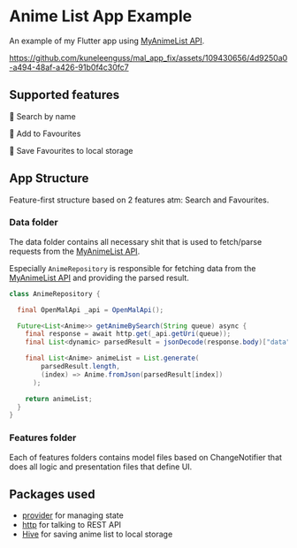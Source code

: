 # Anime List App Example

An example of my Flutter app using [MyAnimeList API](https://docs.api.jikan.moe/).



https://github.com/kuneleenguss/mal_app_fix/assets/109430656/4d9250a0-a494-48af-a426-91b0f4c30fc7

## Supported features
:rice_ball: Search by name

:rice_ball: Add to Favourites

:rice_ball: Save Favourites to local storage

## App Structure
Feature-first structure based on 2 features atm: Search and Favourites.

### Data folder
The data folder contains all necessary shit that is used to fetch/parse requests from the [MyAnimeList API](https://docs.api.jikan.moe/).

Especially `AnimeRepository` is responsible for fetching data from the [MyAnimeList API](https://docs.api.jikan.moe/) and providing the parsed result.
```java
class AnimeRepository {

  final OpenMalApi _api = OpenMalApi();

  Future<List<Anime>> getAnimeBySearch(String queue) async {
    final response = await http.get(_api.getUri(queue));
    final List<dynamic> parsedResult = jsonDecode(response.body)["data"];

    final List<Anime> animeList = List.generate(
        parsedResult.length, 
        (index) => Anime.fromJson(parsedResult[index])
      );

    return animeList;
  }
}
```

### Features folder
Each of features folders contains model files based on ChangeNotifier that does all logic and presentation files that define UI.

## Packages used
- [provider](https://pub.dev/packages/provider) for managing state
- [http](https://pub.dev/packages/http) for talking to REST API
- [Hive](https://pub.dev/packages/hive) for saving anime list to local storage

